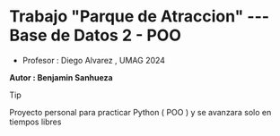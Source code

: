 # Trabajo "Parque de Atraccion" --- Base de Datos 2 - POO

- Profesor : Diego Alvarez , UMAG 2024

**Autor : Benjamin Sanhueza**

>[!tip]
> Proyecto personal para practicar Python ( POO ) y se avanzara solo en tiempos libres
